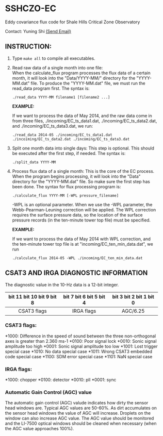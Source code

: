 SSHCZO-EC
=========

Eddy covariance flux code for Shale Hills Critical Zone Observatory

Contact: Yuning Shi [(Send Email)](mailto:yshi@psu.edu)


INSTRUCTION:
------------

1. Type `make all` to compile all executables.

1. Read raw data of a single month into one file:  
   When the calculate_flux program processes the flux data of a certain month, it will look into the "Data/YYYY-MM/" directory for the "YYYY-MM.dat" file.
   To produce the "YYYY-MM.dat" file, we must run the read_data program first.
   The syntax is:

   ~~~
   ./read_data YYYY-MM filename1 [filename2 ...]
   ~~~

   **EXAMPLE:**

   If we want to process the data of May 2014, and the raw data come in from three files, ./incoming/EC_ts_data1.dat, ./incoming/EC_ts_data2.dat, and ./incoming/EC_ts_data3.dat, we run:

   ~~~
   ./read_data 2014-05 ./incoming/EC_ts_data1.dat ./incoiming/EC_ts_data2.dat ./incoming/EC_ts_data3.dat
   ~~~

2. Split one month data into single days:
   This step is optional. This should be executed after the first step, if needed.
   The syntax is:

   ~~~
   ./split_data YYYY-MM
   ~~~

3. Process flux data of a single month:
   This is the core of the EC process.
   When the program begins processing, it will look into the "Data" directory for the "YYYY-MM.dat" file.
   So make sure the first step has been done. The syntax for flux processing program is:

   ~~~
   ./calculate_flux YYYY-MM [-WPL pressure_filename]
   ~~~

   -WPL is an optional parameter.
   When we use the -WPL parameter, the Webb-Pearman-Leuning correction will be applied.
   The WPL correction requires the surface pressure data, so the location of the surface pressure records (in the ten-minute tower top file) must be specified.  

   **EXAMPLE:**

   If we want to process the data of May 2014 with WPL correction, and the ten-minute tower top file is at "incoming/EC_ten_min_data.dat", we run
   ~~~
   ./calculate_flux 2014-05 -WPL ./incoming/EC_ten_min_data.dat
   ~~~

CSAT3 AND IRGA DIAGNOSTIC INFORMATION
-------------------------------------

The diagnostic value in the 10-Hz data is a 12-bit integer.

bit 11   bit 10   bit 9   bit 8|bit 7   bit 6   bit 5   bit 4|bit 3   bit 2   bit 1   bit 0
:--------------------------:|:------------------------:|:------------------------:
CSAT3 flags|IRGA flags|AGC/6.25


### CSAT3 flags:
*1000: Difference in the speed of sound between the three non-orthogonal axes is greater than 2.360 ms-1
*0100: Poor signal lock
*0010: Sonic signal amplitude too high
*0001: Sonic signal amplitude too low
*1001: Lost trigger special case
*1010: No data special case
*1011: Wrong CSAT3 embedded code special case
*1100: SDM error special case
*1101: NaN special case

### IRGA flags:
*1000: chopper
*0100: detector
*0010: pll
*0001: sync

### Automatic Gain Control (AGC) value
The automatic gain control (AGC) valude indicates how dirty the sensor head windows are.
Typical AGC values are 50-60%.
As dirt accumulates on the sensor head windows the value of AGC will increase.
Droplets on the window can also increase AGC value.
The AGC value should be monitored and the LI-7500 optical windows should be cleaned when necessary (when the AGC value approaches 100%).
